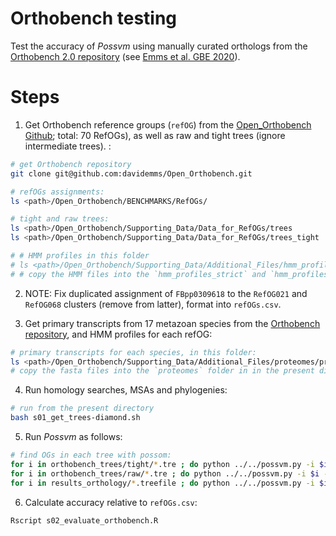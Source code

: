 # Orthobench testing

Test the accuracy of *Possvm* using manually curated orthologs from the [Orthobench 2.0 repository](https://github.com/davidemms/Open_Orthobench) (see [Emms et al. GBE 2020](https://academic.oup.com/gbe/article/12/12/2258/5918455)).

# Steps

1. Get Orthobench reference groups (`refOG`) from the [Open_Orthobench Github](https://github.com/davidemms/Open_Orthobench/tree/master/BENCHMARKS); total: 70 RefOGs), as well as raw and tight trees (ignore intermediate trees).
:

```bash
# get Orthobench repository
git clone git@github.com:davidemms/Open_Orthobench.git

# refOGs assignments:
ls <path>/Open_Orthobench/BENCHMARKS/RefOGs/

# tight and raw trees:
ls <path>/Open_Orthobench/Supporting_Data/Data_for_RefOGs/trees
ls <path>/Open_Orthobench/Supporting_Data/Data_for_RefOGs/trees_tight

# # HMM profiles in this folder
# ls <path>/Open_Orthobench/Supporting_Data/Additional_Files/hmm_profiles/
# # copy the HMM files into the `hmm_profiles_strict` and `hmm_profiles_weak` folders in the present directory
```

2. NOTE: Fix duplicated assignment of `FBpp0309618` to the `RefOG021` and `RefOG068` clusters (remove from latter), format into `refOGs.csv`.

3. Get primary transcripts from 17 metazoan species from the [Orthobench repository](https://github.com/davidemms/Open_Orthobench/tree/master/Supporting_Data/Additional_Files/proteomes/primary_transcripts), and HMM profiles for each refOG:

```bash
# primary transcripts for each species, in this folder:
ls <path>/Open_Orthobench/Supporting_Data/Additional_Files/proteomes/primary_transcripts
# copy the fasta files into the `proteomes` folder in in the present directory and concatenate them...
```

4. Run homology searches, MSAs and phylogenies:

```bash
# run from the present directory
bash s01_get_trees-diamond.sh
```

5. Run *Possvm* as follows:

```bash
# find OGs in each tree with possom:
for i in orthobench_trees/tight/*.tre ; do python ../../possvm.py -i $i -p  $(basename ${i%%.*}).possom -ogprefix "$(basename ${i%%.*})." -outgroup outgroups.txt ; done
for i in orthobench_trees/raw/*.tre ; do python ../../possvm.py -i $i -p  $(basename ${i%%.*}).possom -ogprefix "$(basename ${i%%.*})." -outgroup outgroups.txt ; done
for i in results_orthology/*.treefile ; do python ../../possvm.py -i $i -p  $(basename ${i%%.*}).possom -ogprefix "$(basename ${i%%.*})." -outgroup outgroups.txt ; done
```

6. Calculate accuracy relative to `refOGs.csv`:

```bash
Rscript s02_evaluate_orthobench.R
```
